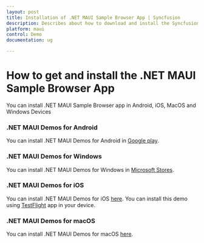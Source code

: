 ```yaml
---
layout: post
title: Installation of .NET MAUI Sample Browser App | Syncfusion
description: Describes about how to download and install the Syncfusion .NET MAUI Sample Browser App in each platform
platform: maui
control: Demo
documentation: ug

---
```


# How to get and install the .NET MAUI Sample Browser App

You can install .NET MAUI Sample Browser app in Android, iOS, MacOS and Windows Devices

### .NET MAUI Demos for Android
You can install .NET MAUI Demos for Android in [Google play](https://play.google.com/store/apps/details?id=com.syncfusion.sampleBrowser.maui).

### .NET MAUI Demos for Windows
You can install .NET MAUI Demos for Windows in [Microsoft Stores](https://apps.microsoft.com/store/detail/syncfusion-maui-controls-gallery/9P2P4D2BK270).

### .NET MAUI Demos for iOS
You can install .NET MAUI Demos for iOS [here](https://testflight.apple.com/join/EEOtwVNN). You can install this demo using [TestFlight](https://apps.apple.com/in/app/testflight/id899247664) app in your device.

### .NET MAUI Demos for macOS
You can install .NET MAUI Demos for macOS [here](https://install.appcenter.ms/users/xamarincore/apps/syncfusion-maui-ui-controls/distribution_groups/public).
